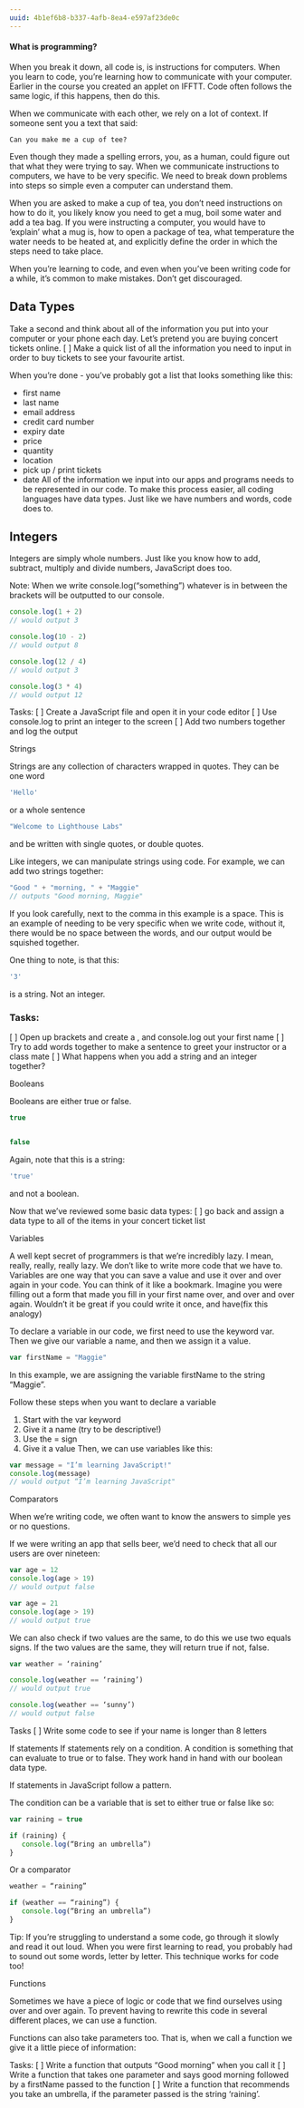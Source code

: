 ```yaml
---
uuid: 4b1ef6b8-b337-4afb-8ea4-e597af23de0c
---
```


#### What is programming?
When you break it down, all code is, is instructions for computers. When you learn to code, you’re learning how to communicate with your computer. Earlier in the course you created an applet on IFFTT. Code often follows the same logic, if this happens, then do this.

When we communicate with each other, we rely on a lot of context. If someone sent you a text that said:

`Can you make me a cup of tee?`

Even though they made a spelling errors, you, as a human, could figure out that what they were trying to say. When we communicate instructions to computers, we have to be very specific. We need to break down problems into steps so simple even a computer can understand them.

When you are asked to make a cup of tea, you don’t need instructions on how to do it, you likely know you need to get a mug, boil some water and add a tea bag. If you were instructing a computer, you would have to ‘explain’ what a mug is, how to open a package of tea, what temperature the water needs to be heated at, and explicitly define the order in which the steps need to take place.

When you’re learning to code, and even when you’ve been writing code for a while, it’s common to make mistakes. Don’t get discouraged.

## Data Types

Take a second and think about all of the information you put into your computer or your phone each day. Let’s pretend you are buying concert tickets online.
[ ] Make a quick list of all the information you need to input in order to buy tickets to see your favourite artist.


When you’re done - you’ve probably got a list that looks something like this:
* first name
* last name
* email address
* credit card number
* expiry date
* price
* quantity
* location
* pick up / print tickets
* date
All of the information we input into our apps and programs needs to be represented in our code. To make this process easier, all coding languages have data types. Just like we have numbers and words, code does to.

## Integers
Integers are simply whole numbers. Just like you know how to add, subtract, multiply and divide numbers, JavaScript does too.

Note: When we write console.log(“something”) whatever is in between the brackets will be outputted to our console.

```js
console.log(1 + 2)
// would output 3

console.log(10 - 2)
// would output 8

console.log(12 / 4)
// would output 3

console.log(3 * 4)
// would output 12
```

Tasks:
[ ] Create a JavaScript file and open it in your code editor
[ ] Use console.log to print an integer to the screen
[ ] Add two numbers together and log the output

Strings

Strings are any collection of characters wrapped in quotes. They can be one word

```js
'Hello'
```

or a whole sentence

```js
"Welcome to Lighthouse Labs"
```
and be written with single quotes, or double quotes.

Like integers, we can manipulate strings using code. For example, we can add two strings together:

```js
"Good " + "morning, " + "Maggie"
// outputs "Good morning, Maggie"
```

If you look carefully, next to the comma in this example is a space. This is an example of needing to be very specific when we write code, without it, there would be no space between the words, and our output would be squished together.

One thing to note, is that this:

```js
'3'
```
is a string. Not an integer.

### Tasks:

[ ] Open up brackets and create a , and console.log out your first name
[ ] Try to add words together to make a sentence to greet your instructor or a class mate
[ ] What happens when you add a string and an integer together?


Booleans

Booleans are either true or false.
```js
true


false
```
Again, note that this is a string:

```js
'true'
```
and not a boolean.

Now that we’ve reviewed some basic data types:
[ ]  go back and assign a data type to all of the items in your concert ticket list

Variables

A well kept secret of programmers is that we’re incredibly lazy. I mean, really, really, really lazy. We don’t like to write more code that we have to. Variables are one way that you can save a value and use it over and over again in your code. You can think of it like a bookmark. Imagine you were filling out a form that made you fill in your first name over, and over and over again. Wouldn’t it be great if you could write it once, and have(fix this analogy)

To declare a variable in our code, we first need to use the keyword var. Then we give our variable a name, and then we assign it a value.

```js
var firstName = "Maggie"
```
In this example, we are assigning the variable firstName to the string “Maggie”.

Follow these steps when you want to declare a variable
1. Start with the var keyword
2. Give it a name (try to be descriptive!)
3. Use the = sign
4. Give it a value
Then, we can use variables like this:

```js
var message = "I’m learning JavaScript!"
console.log(message)
// would output “I’m learning JavaScript"
```
Comparators

When we’re writing code, we often want to know the answers to simple yes or no questions.

If we were writing an app that sells beer, we’d need to check that all our users are over nineteen:
```js
var age = 12
console.log(age > 19)
// would output false
```

```js
var age = 21
console.log(age > 19)
// would output true
```

We can also check if two values are the same, to do this we use two equals signs. If the two values are the same, they will return true if not, false.

```js
var weather = ‘raining’

console.log(weather == ‘raining’)
// would output true

console.log(weather == ‘sunny’)
// would output false
```

Tasks
[ ] Write some code to see if your name is longer than 8 letters

If statements
If statements rely on a condition. A condition is something that can evaluate to true or to false. They work hand in hand with our boolean data type.

If statements in JavaScript follow a pattern.

The condition can be a variable that is set to either true or false like so:

```js
var raining = true

if (raining) {
   console.log(“Bring an umbrella”)
}
```

Or a comparator

```js
weather = “raining”

if (weather == “raining”) {
   console.log(“Bring an umbrella”)
}
```

Tip: If you’re struggling to understand a some code, go through it slowly and read it out loud. When you were first learning to read, you probably had to sound out some words, letter by letter. This technique works for code too!

Functions

Sometimes we have a piece of logic or code that we find ourselves using over and over again. To prevent having to rewrite this code in several different places, we can use a function.


Functions can also take parameters too. That is, when we call a function we give it a little piece of information:


Tasks:
[ ] Write a function that outputs “Good morning” when you call it
[ ] Write a function that takes one parameter and says good morning followed by a firstName passed to the function
[ ] Write a function that recommends you take an umbrella, if the parameter passed is the string ‘raining’.
